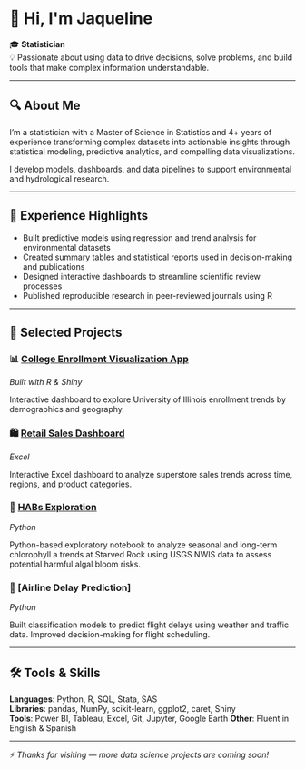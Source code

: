 # 👋 Hi, I'm Jaqueline

🎓 **Statistician**  
💡 Passionate about using data to drive decisions, solve problems, and build tools that make complex information understandable.

---

## 🔍 About Me

I’m a statistician with a Master of Science in Statistics and 4+ years of experience transforming complex datasets into actionable insights through statistical modeling, predictive analytics, and compelling data visualizations.

I develop models, dashboards, and data pipelines to support environmental and hydrological research.

---

## 💼 Experience Highlights

- Built predictive models using regression and trend analysis for environmental datasets
- Created summary tables and statistical reports used in decision-making and publications 
- Designed interactive dashboards to streamline scientific review processes  
- Published reproducible research in peer-reviewed journals using R

---

## 📁 Selected Projects

### 📊 [College Enrollment Visualization App](https://github.com/jortizDS/EnrollmentVisualizations)
*Built with R & Shiny*  

Interactive dashboard to explore University of Illinois enrollment trends by demographics and geography.

### 🛍️ [Retail Sales Dashboard](https://github.com/jortizDS/SuperstoreSalesExcel)
*Excel*  

Interactive Excel dashboard to analyze superstore sales trends across time, regions, and product categories.

### 🌊 [HABs Exploration](https://github.com/jortizDS/HABsExploration)
*Python*

Python-based exploratory notebook to analyze seasonal and long-term chlorophyll a trends at Starved Rock using USGS NWIS data to assess potential harmful algal bloom risks.

### 🛫 [Airline Delay Prediction]
*Python*  

Built classification models to predict flight delays using weather and traffic data. Improved decision-making for flight scheduling.


---

## 🛠️ Tools & Skills

**Languages**: Python, R, SQL, Stata, SAS  
**Libraries**: pandas, NumPy, scikit-learn, ggplot2, caret, Shiny  
**Tools**: Power BI, Tableau, Excel, Git, Jupyter, Google Earth 
**Other**: Fluent in English & Spanish

---

⚡ *Thanks for visiting — more data science projects are coming soon!*
